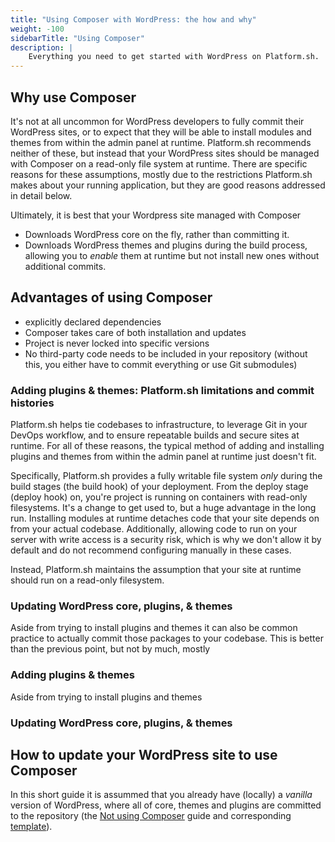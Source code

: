 ```yaml
---
title: "Using Composer with WordPress: the how and why"
weight: -100
sidebarTitle: "Using Composer"
description: |
    Everything you need to get started with WordPress on Platform.sh. 
---
```


## Why use Composer

It's not at all uncommon for WordPress developers to fully commit their WordPress sites, or to expect that they will be able to install modules and themes from within the admin panel at runtime. Platform.sh recommends neither of these, but instead that your WordPress sites should be managed with Composer on a read-only file system at runtime. There are specific reasons for these assumptions, mostly due to the restrictions Platform.sh makes about your running application, but they are good reasons addressed in detail below. 

Ultimately, it is best that your Wordpress site managed with Composer

- Downloads WordPress core on the fly, rather than committing it. 
- Downloads WordPress themes and plugins during the build process, allowing you to *enable* them at runtime but not install new ones without additional commits. 

## Advantages of using Composer

- explicitly declared dependencies
- Composer takes care of both installation and updates
- Project is never locked into specific versions
- No third-party code needs to be included in your repository (without this, you either have to commit everything or use Git submodules)

### Adding plugins & themes: Platform.sh limitations and commit histories

Platform.sh helps tie codebases to infrastructure, to leverage Git in your DevOps workflow, and to ensure repeatable builds and secure sites at runtime. For all of these reasons, the typical method of adding and installing plugins and themes from within the admin panel at runtime just doesn't fit. 

Specifically, Platform.sh provides a fully writable file system *only* during the build stages (the build hook) of your deployment. From the deploy stage (deploy hook) on, you're project is running on containers with read-only filesystems. It's a change to get used to, but a huge advantage in the long run. Installing modules at runtime detaches code that your site depends on from your actual codebase. Additionally, allowing code to run on your server with write access is a security risk, which is why we don't allow it by default and do not recommend configuring manually in these cases.

Instead, Platform.sh maintains the assumption that your site at runtime should run on a read-only filesystem. 

### Updating WordPress core, plugins, & themes

Aside from trying to install plugins and themes it can also be common practice to actually commit those packages to your codebase. This is better than the previous point, but not by much, mostly 

### Adding plugins & themes

Aside from trying to install plugins and themes 

### Updating WordPress core, plugins, & themes

## How to update your WordPress site to use Composer

In this short guide it is assummed that you already have (locally) a *vanilla* version of WordPress, where all of core, themes and plugins are committed to the repository (the [Not using Composer](/guides/wordpress/composer/vanilla.md) guide and corresponding [template](https://github.com/platformsh-templates/wordpress-vanilla)).